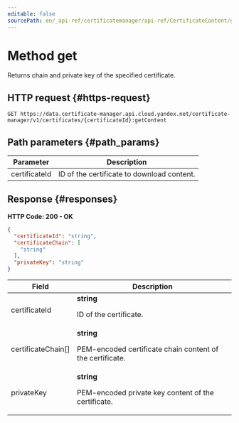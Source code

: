 ```yaml
---
editable: false
sourcePath: en/_api-ref/certificatemanager/api-ref/CertificateContent/get.md
---
```



# Method get
Returns chain and private key of the specified certificate.
 

 
## HTTP request {#https-request}
```
GET https://data.certificate-manager.api.cloud.yandex.net/certificate-manager/v1/certificates/{certificateId}:getContent
```
 
## Path parameters {#path_params}
 
Parameter | Description
--- | ---
certificateId | ID of the certificate to download content.
 
## Response {#responses}
**HTTP Code: 200 - OK**

```json 
{
  "certificateId": "string",
  "certificateChain": [
    "string"
  ],
  "privateKey": "string"
}
```

 
Field | Description
--- | ---
certificateId | **string**<br><p>ID of the certificate.</p> 
certificateChain[] | **string**<br><p>PEM-encoded certificate chain content of the certificate.</p> 
privateKey | **string**<br><p>PEM-encoded private key content of the certificate.</p> 